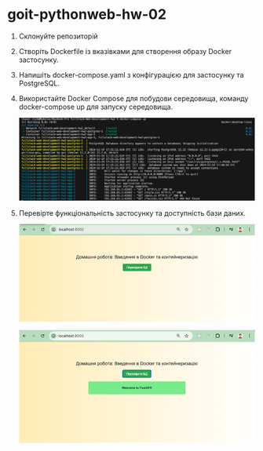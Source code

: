 # goit-pythonweb-hw-02

1. Склонуйте репозиторій

2. Створіть Dockerfile із вказівками для створення образу Docker застосунку.

3. Напишіть docker-compose.yaml з конфігурацією для застосунку та PostgreSQL.

4. Використайте Docker Compose для побудови середовища, команду docker-compose
   up для запуску середовища.

   ![task 4](static/images/task4.png)

5. Перевірте функціональність застосунку та доступність бази даних.

   ![task 5.1](static/images/task5_1.png)

   ![task 5.2](static/images/task5_2.png)

